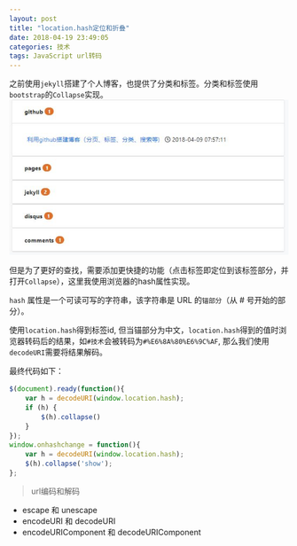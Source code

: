```yaml
---
layout: post
title: "location.hash定位和折叠"
date: 2018-04-19 23:49:05
categories: 技术
tags: JavaScript url转码
---
```

之前使用`jekyll`搭建了个人博客，也提供了分类和标签。分类和标签使用`bootstrap`的`Collapse`实现。
![](\assets\images\post\2018-04-19_23_55_12.JPG)

但是为了更好的查找，需要添加更快捷的功能（点击标签即定位到该标签部分，并打开`Collapse`），这里我使用浏览器的hash属性实现。

`hash` 属性是一个可读可写的字符串，该字符串是 URL 的`锚部分`（从 # 号开始的部分）。

使用`location.hash`得到标签id, 但当锚部分为中文，`location.hash`得到的值时浏览器转码后的结果，如`#技术`会被转码为`#%E6%8A%80%E6%9C%AF`, 那么我们使用`decodeURI`需要将结果解码。

最终代码如下：

```js
$(document).ready(function(){
    var h = decodeURI(window.location.hash);
    if (h) { 
        $(h).collapse() 
    }
});
window.onhashchange = function(){
    var h = decodeURI(window.location.hash);
    $(h).collapse('show');
};
```

> url编码和解码
* escape 和 unescape
* encodeURI 和 decodeURI
* encodeURIComponent 和 decodeURIComponent